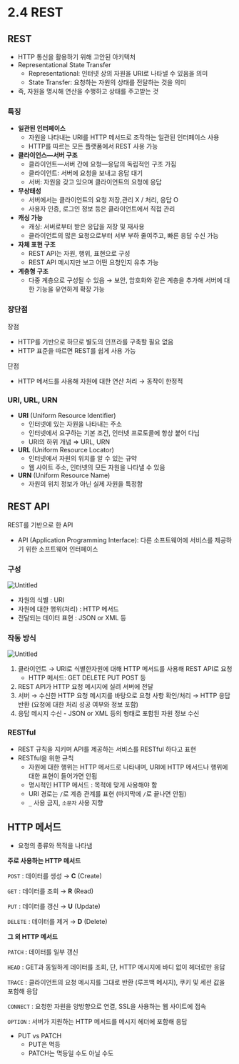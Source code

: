 # 2.4 REST

## REST

- HTTP 통신을 활용하기 위해 고안된 아키텍처
- Representational State Transfer
    - Representational: 인터넷 상의 자원을 URI로 나타낼 수 있음을 의미
    - State Transfer: 요청하는 자원의 상태를 전달하는 것을 의미
- 즉, 자원을 명시해 연산을 수행하고 상태를 주고받는 것

### 특징

- **일관된 인터페이스**
    - 자원을 나타내는 URI를 HTTP 메서드로 조작하는 일관된 인터페이스 사용
    - HTTP를 따르는 모든 플랫폼에서 REST 사용 가능
- **클라이언스—서버 구조**
    - 클라이언트—서버 간에 요청—응답의 독립적인 구조 가짐
    - 클라이언트: 서버에 요청을 보내고 응답 대기
    - 서버: 자원을 갖고 있으며 클라이언트의 요청에 응답
- **무상태성**
    - 서버에서는 클라이언트의 요청 저장,관리 X / 처리, 응답 O
    - 사용자 인증, 로그인 정보 등은 클라이언트에서 직접 관리
- **캐싱 가능**
    - 캐싱: 서버로부터 받은 응답을 저장 및 재사용
    - 클라이언트의 많은 요청으로부터 서부 부하 줄여주고, 빠른 응답 수신 가능
- **자체 표현 구조**
    - REST API는 자원, 행위, 표현으로 구성
    - REST API 메시지만 보고 어떤 요청인지 유추 가능
- **계층형 구조**
    - 다중 계층으로 구성될 수 있음 → 보안, 암호화와 같은 계층을 추가해 서버에 대한 기능을 유연하게 확장 가능

### 장단점

장점

- HTTP를 기반으로 하므로 별도의 인프라를 구축할 필요 없음
- HTTP 표준을 따르면 REST를 쉽게 사용 가능

단점

- HTTP 메서드를 사용해 자원에 대한 연산 처리 → 동작이 한정적

### URI, URL, URN

- **URI** (Uniform Resource Identifier)
    - 인터넷에 있는 자원을 나타내는 주소
    - 인터넷에서 요구하는 기본 조건, 인터넷 프로토콜에 항상 붙어 다님
    - URI의 하위 개념 ⇒ URL, URN
- **URL** (Uniform Resource Locator)
    - 인터넷에서 자원의 위치를 알 수 있는 규약
    - 웹 사이트 주소, 인터넷의 모든 자원을 나타낼 수 있음
- **URN** (Uniform Resource Name)
    - 자원의 위치 정보가 아닌 실제 자원을 특정함

## REST API

REST를 기반으로 한 API

- API (Application Programming Interface): 다른 소프트웨어에 서비스를 제공하기 위한 소프트웨어 인터페이스

### 구성

![Untitled](https://prod-files-secure.s3.us-west-2.amazonaws.com/d4809f18-a915-4e30-8b11-8f015eacff00/a6cb5cff-3737-4eb4-8f33-2b24cc8d2cd7/Untitled.png)

- 자원의 식별 : URI
- 자원에 대한 행위(처리) : HTTP 메서드
- 전달되는 데이터 표현 : JSON or XML 등

### 작동 방식

![Untitled](https://prod-files-secure.s3.us-west-2.amazonaws.com/d4809f18-a915-4e30-8b11-8f015eacff00/212a8940-fa3f-42c3-945c-8d0546b5a44a/Untitled.png)

1. 클라이언트 → URI로 식별한자원에 대해 HTTP 메서드를 사용해 REST API로 요청
    - HTTP 메서드: GET DELETE PUT POST 등
2. REST API가 HTTP 요청 메시지에 실려 서버에 전달
3. 서버 → 수신한 HTTP 요청 메시지를 바탕으로 요청 사항 확인/처리 → HTTP 응답 반환 (요청에 대한 처리 성공 여부와 정보 포함)
4. 응답 메시지 수신 - JSON or XML 등의 형태로 포함된 자원 정보 수신

### RESTful

- REST 규칙을 지키며 API를 제공하는 서비스를 RESTful 하다고 표현
- RESTful을 위한 규칙
    - 자원에 대한 행위는 HTTP 메서드로 나타내며, URI에 HTTP 메서드나 행위에 대한 표현이 들어가면 안됨
    - 명시적인 HTTP 메서드 : 목적에 맞게 사용해야 함
    - URI 경로는 `/`로 계층 관계를 표현 (마지막에 `/`로 끝나면 안됨)
    - `_` 사용 금지, `소문자` 사용 지향

## HTTP 메서드

- 요청의 종류와 목적을 나타냄

**주로 사용하는 HTTP 메서드**

`POST` : 데이터를 생성     → **C** (Create)

`GET` : 데이터를 조회       → **R** (Read)

`PUT` : 데이터를 갱신       → **U** (Update)

`DELETE` : 데이터를 제거  → **D** (Delete)

**그 외 HTTP 메서드**

`PATCH` : 데이터를 일부 갱신

`HEAD` : GET과 동일하게 데이터를 조회, 단, HTTP 메시지에 바디 없이 헤더로만 응답

`TRACE` : 클라이언트의 요청 메시지를 그대로 반환 (루프백 메시지), 쿠키 및 세션 값을 포함해 응답

`CONNECT` : 요청한 자원을 양방향으로 연결, SSL을 사용하는 웹 사이트에 접속

`OPTION` : 서버가 지원하는 HTTP 메서드를 메시지 헤더에 포함해 응답

- PUT vs PATCH
    - PUT은 멱등
    - PATCH는 멱등일 수도 아닐 수도